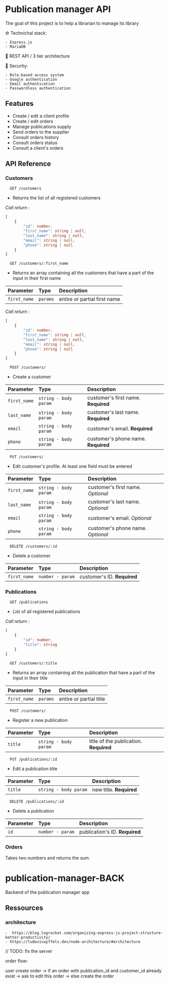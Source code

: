 # Publication manager API

The goal of this project is to help a librarian to manage its library

⚙️ Technichal stack:

    - Express.js
    - MariaDB
📐 REST API / 3 tier architecture

🔐 Securtiy: 
    
    - Role-based access system
    - Google authentication
    - Email authentication
    - Passwordless authentication


## Features

- Create / edit a client profile
- Create / edit orders
- Manage publications supply
- Send orders to the supplier
- Consult orders history
- Consult orders status
- Consult a client's orders



## API Reference

### Customers

```http
  GET /customers 
```
- Returns the list of all registered customers 

*Call return* : 
```ts
[
    {
        "id": number,
        "first_name": string | null,
        "last_name": string | null,
        "email": string | null,
        "phone": string | null
    }
]
```



```http
  GET /customers/:first_name
```
 - Returns an array containing all the customers that have a part of the input in their first name

| Parameter | Type     | Description                   |
| :-------- | :------- | :-----------------------------|
| `first_name`| `params` | entire or partial first name|

*Call return* : 
```ts
[
    {
        "id": number,
        "first_name": string | null,
        "last_name": string | null,
        "email": string | null,
        "phone": string | null
    }
]
```


```http
  POST /customers/ 
```

- Create a customer

  
| Parameter | Type     | Description                       |
| :-------- | :------- | :--------------- |
| `first_name`| `string - body param`| customer's first name. **Required** |
| `last_name`| `string - body param`| customer's last name. **Required** |
| `email`| `string - body param`| customer's email. **Required** |
| `phone`| `string - body param`| customer's phone name. **Required** |



```http
  PUT /customers/ 
```
- Edit customer's profile. At least one field must be entered

| Parameter | Type     | Description                       |
| :-------- | :------- | :--------------- |
| `first_name`| `string - body param`| customer's first name. *Optional* |
| `last_name`| `string - body param`| customer's last name. *Optional* |
| `email`| `string - body param`| customer's email. *Optional* |
| `phone`| `string - body param`| customer's phone name. *Optional* |



```http
  DELETE /customers/:id 
```

- Delete a customer
  
| Parameter | Type     | Description                       |
| :-------- | :------- | :--------------- |
| `first_name`| `number - param`| customer's ID. **Required** |  


### Publications

```http
  GET /publications 
```

- List of all registered publications


*Call return* : 
```ts
[
    {
        "id": number,
        "title": string
    }
]
```  


```http
  GET /customers/:title 
```
- Returns an array containing all the publication that have a part of the input in their title

| Parameter | Type     | Description                   |
| :-------- | :------- | :-----------------------------|
| `first_name`| `params` | entire or partial title|


```http
  POST /customers/ 
```
- Register a new publication

| Parameter | Type     | Description                   |
| :-------- | :------- | :-----------------------------|
| `title`| `string - body param` | title of the publication. **Required**|

```http
  PUT /publications/:id 
```

- Edit a publication title

| Parameter | Type     | Description                       |
| :-------- | :------- | :--------------- |
| `title`| `string - body param` | new title. **Required**|




```http
  DELETE /publications/:id 
```

- Delete a publication

| Parameter | Type     | Description                       |
| :-------- | :------- | :--------------- |
| `id`| `number - param`| publication's ID. **Required** |


### Orders

Takes two numbers and returns the sum.




# publication-manager-BACK
Backend of the publication manager app

## Ressources 
### architecture
    -  https://blog.logrocket.com/organizing-express-js-project-structure-better-productivity/
    - https://ludovicwyffels.dev/node-architecture/#architecture

// TODO: fix the server



order flow: 

user create order
        -> if an order with publication_id and customer_id already exist -> ask to edit this order
        -> else create the order
